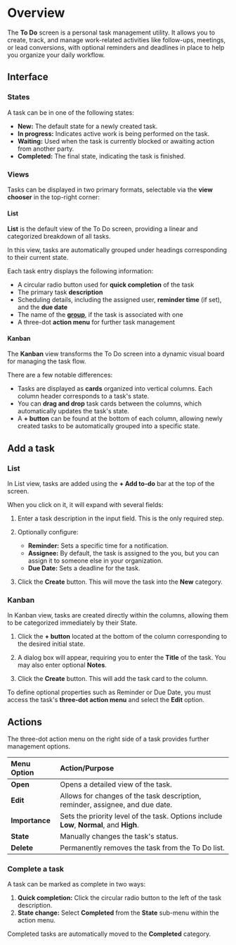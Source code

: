 # Overview

The **To Do** screen is a personal task management utility. It allows you to create, track, and manage work-related activities like follow-ups, meetings, or lead conversions, with optional reminders and deadlines in place to help you organize your daily workflow.

## Interface

### States

A task can be in one of the following states:

* **New:** The default state for a newly created task.
* **In progress:** Indicates active work is being performed on the task.
* **Waiting:** Used when the task is currently blocked or awaiting action from another party.
* **Completed:** The final state, indicating the task is finished.

### Views

Tasks can be displayed in two primary formats, selectable via the **view chooser** in the top-right corner:

#### List

**List** is the default view of the To Do screen, providing a linear and categorized breakdown of all tasks.

In this view, tasks are automatically grouped under headings corresponding to their current state.

Each task entry displays the following information:

* A circular radio button used for **quick completion** of the task
* The primary task **description**
* Scheduling details, including the assigned user, **reminder time** (if set), and the **due date**
* The name of the **[group](https://docs.erp.net/tech/modules/my/groups/index.html)**, if the task is associated with one
* A three-dot **action menu** for further task management

#### Kanban

The **Kanban** view transforms the To Do screen into a dynamic visual board for managing the task flow.

There are a few notable differences:

* Tasks are displayed as **cards** organized into vertical columns. Each column header corresponds to a task's state.
* You can **drag and drop** task cards between the columns, which automatically updates the task's state.
* A **+ button** can be found at the bottom of each column, allowing newly created tasks to be automatically grouped into a specific state.

## Add a task

### List

In List view, tasks are added using the **+ Add to-do** bar at the top of the screen.

When you click on it, it will expand with several fields:

1. Enter a task description in the input field. This is the only required step.
2. Optionally configure:
   
   * **Reminder:** Sets a specific time for a notification. 
   * **Assignee:** By default, the task is assigned to the you, but you can assign it to someone else in your organization.
   * **Due Date:** Sets a deadline for the task.
    
4.  Click the **Create** button. This will move the task into the **New** category.

### Kanban 

In Kanban view, tasks are created directly within the columns, allowing them to be categorized immediately by their State.

1. Click the **+ button** located at the bottom of the column corresponding to the desired initial state.

2. A dialog box will appear, requiring you to enter the **Title** of the task. You may also enter optional **Notes**.

3. Click the **Create** button. This will add the task card to the column.

To define optional properties such as Reminder or Due Date, you must access the task's **three-dot action menu** and select the **Edit** option.

## Actions

The three-dot action menu on the right side of a task provides further management options.

| Menu Option | Action/Purpose |
| :--- | :--- |
| **Open** | Opens a detailed view of the task. |
| **Edit** | Allows for changes of the task description, reminder, assignee, and due date. |
| **Importance** | Sets the priority level of the task. Options include **Low**, **Normal**, and **High**. |
| **State** | Manually changes the task's status. |
| **Delete** | Permanently removes the task from the To Do list. |

### Complete a task

A task can be marked as complete in two ways:

1.  **Quick completion:** Click the circular radio button to the left of the task description.
2.  **State change:** Select **Completed** from the **State** sub-menu within the action menu.

Completed tasks are automatically moved to the **Completed** category.
